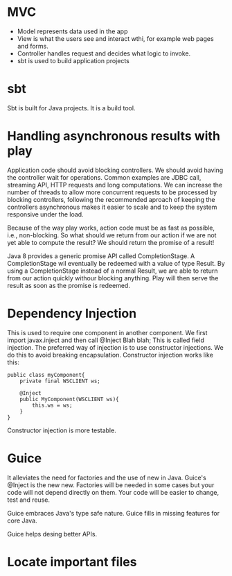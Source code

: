 # MVC
- Model represents data used in the app
- View is what the users see and interact wthi, for example web pages and forms.
- Controller handles request and decides what logic to invoke.
- sbt is used to build application projects


# sbt
Sbt is built for Java projects. It is a build tool. 
# Handling asynchronous results with play
Application code should avoid blocking controllers. We should avoid having the controller wait for  operations. Common examples are JDBC call, streaming API, HTTP requests and long computations. We can increase the number of threads to allow more concurrent requests to be processed by blocking controllers, following the recommended aproach of keeping the controllers asynchronous makes it easier to scale and to keep the system responsive under the load.

Because of the way play works, action code must be as fast as possible, i.e., non-blocking. So what should we return from our action if we are not yet able to compute the result? We should return the promise of a result!

Java 8 provides a generic promise API called CompletionStage. A CompletionStage<Result> wil eventually be redeemed with a value of type Result. By using a CompletionStage<Result> instead of a normal Result, we are able to return from our action quickly withour blocking anything. Play will then serve the result as soon as the promise is redeemed.

# Dependency Injection
This is used to require one component in another component. We first import javax.inject and then call @Inject Blah blah; This is called field injection.
The preferred way of injection is to use constructor injections. We do this to avoid breaking encapsulation.
Constructor injection works like this: 
```
public class myComponent{
    private final WSCLIENT ws;

    @Inject
    public MyComponent(WSCLIENT ws){
        this.ws = ws;
    }
}
```
Constructor injection is more testable.

# Guice
It alleviates the need for factories and the use of new in Java. Guice's @Inject is the new new. Factories will be needed in some cases but your code will not depend directly on them. Your code will be easier to change, test and reuse. 

Guice embraces Java's type safe nature. Guice fills in missing features for core Java. 

Guice helps desing better APIs.
# Locate important files
